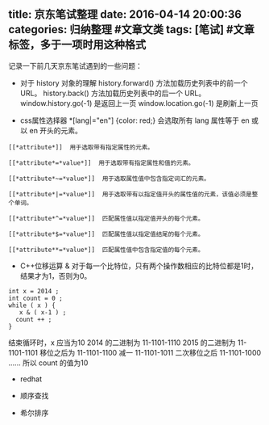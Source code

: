 title: 京东笔试整理
date: 2016-04-14 20:00:36
categories: 归纳整理 #文章文类
tags: [笔试] #文章标签，多于一项时用这种格式
---

记录一下前几天京东笔试遇到的一些问题：

- 对于 history 对象的理解
history.forward() 方法加载历史列表中的前一个 URL。
history.back() 方法加载历史列表中的后一个 URL。
window.history.go(-1) 是返回上一页
window.location.go(-1) 是刷新上一页

- css属性选择器
*[lang|="en"] {color: red;}
会选取所有 lang 属性等于 en 或以 en 开头的元素。

```
[[*attribute*]]  用于选取带有指定属性的元素。

[[*attribute*=*value*]]  用于选取带有指定属性和值的元素。

[[*attribute*~=*value*]]  用于选取属性值中包含指定词汇的元素。

[[*attribute*|=*value*]]  用于选取带有以指定值开头的属性值的元素，该值必须是整个单词。

[[*attribute*^=*value*]]  匹配属性值以指定值开头的每个元素。

[[*attribute*$=*value*]]  匹配属性值以指定值结尾的每个元素。

[[*attribute**=*value*]]  匹配属性值中包含指定值的每个元素。
```

- C++位移运算
& 对于每一个比特位，只有两个操作数相应的比特位都是1时，结果才为1，否则为0。

```
int x = 2014 ;
int count = 0 ; 
while ( x ) {
   x & ( x-1 ) ;
  count ++ ;
}
```
结束循环时，x 应当为10 
2014 的二进制为 11-1101-1110
2015 的二进制为 11-1101-1101
移位之后为 11-1101-1100
减一 11-1101-1011
二次移位之后 11-1101-1000
......
所以 count 的值为10

- redhat

- 顺序查找

- 希尔排序
